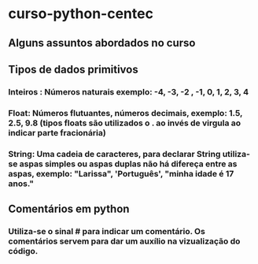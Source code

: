# curso-python-centec
## Alguns assuntos abordados no curso

## Tipos de dados primitivos
### Inteiros : Números naturais exemplo: -4, -3, -2 , -1, 0, 1, 2, 3, 4

### Float: Números flutuantes, números decimais, exemplo: 1.5, 2.5, 9.8 (tipos floats são utilizados o . ao invés de virgula ao indicar parte fracionária)

### String: Uma cadeia de caracteres, para declarar String utiliza-se aspas simples ou aspas duplas não há difereça entre as aspas, exemplo: "Larissa", 'Português', "minha idade é 17 anos."

## Comentários em python
### Utiliza-se o sinal # para indicar um comentário. Os comentários servem para dar um auxílio na vizualização do código.

